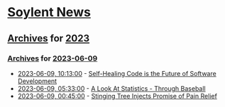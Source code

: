 # [Soylent News](../../../README.md)

## [Archives](../../index.md) for [2023](../index.md)

### [Archives](../../index.md) for [2023-06-09](index.md)

* [2023-06-09, 10:13:00](https://soylentnews.org/article.pl?sid=23/06/08/1514241&from=rss) - [Self-Healing Code is the Future of Software Development](https://soylentnews.org/article.pl?sid=23/06/08/1514241&from=rss)
* [2023-06-09, 05:33:00](https://soylentnews.org/article.pl?sid=23/06/08/1235256&from=rss) - [A Look At Statistics - Through Baseball](https://soylentnews.org/article.pl?sid=23/06/08/1235256&from=rss)
* [2023-06-09, 00:45:00](https://soylentnews.org/article.pl?sid=23/06/08/013229&from=rss) - [Stinging Tree Injects Promise of Pain Relief](https://soylentnews.org/article.pl?sid=23/06/08/013229&from=rss)
